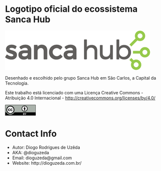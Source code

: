 # Logotipo oficial do ecossistema Sanca Hub
![](https://github.com/dioguzeda/sancahub-logo/blob/master/SANCA%20HUB%20v1.0_ilustrado.png)

Desenhado e escolhido pelo grupo Sanca Hub em São Carlos, a Capital da Tecnologia.

Este trabalho está licenciado com uma Licença Creative Commons - Atribuição 4.0 Internacional - http://creativecommons.org/licenses/by/4.0/
<p><a href="http://creativecommons.org/licenses/by/4.0/"><img alt="Creative Commons License" src="https://github.com/dioguzeda/sancahub-logo/blob/master/by.png" data-canonical-src="http://mirrors.creativecommons.org/presskit/buttons/88x31/png/by.png" width="100" style="max-width:100%;"></a></p>

<h1>Contact Info</h1>
<ul>
<li>Autor: Diogo Rodrigues de Uzêda</li>
<li>AKA: @dioguzeda</li>
<li>Email: dioguzeda@gmail.com</li>
<li>Website: http://dioguzeda.com.br/</li>
